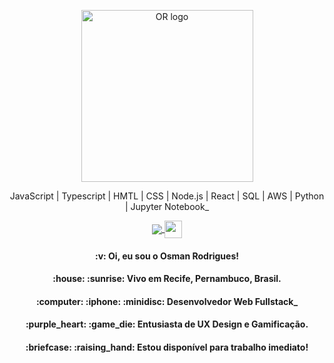 <!--
**OsmanRodrigues/OsmanRodrigues** is a ✨ _special_ ✨ repository because its `README.md` (this file) appears on your GitHub profile.

Here are some ideas to get you started:

- 🔭 I’m currently working on ...
- 🌱 I’m currently learning ...
- 👯 I’m looking to collaborate on ...
- 🤔 I’m looking for help with ...
- 💬 Ask me about ...
- 📫 How to reach me: ...
- 😄 Pronouns: ...
- ⚡ Fun fact: ...
-->

<p align="center">
  <img src="https://user-images.githubusercontent.com/55052153/90836936-00827200-e327-11ea-87ae-146d036e4bbf.png" border="black" width="275"
  alt="OR logo" />
</p>

<p align="center">
  JavaScript | Typescript | HMTL | CSS | Node.js | React | SQL | AWS | Python | Jupyter Notebook_
</p>

<p align="center">
  <a align="center" href='https://www.linkedin.com/in/osman-rodrigues/'>
    <img align="center" src='https://icons.iconarchive.com/icons/danleech/simple/24/linkedin-icon.png'>
  </a>
  <a align="center" href='https://medium.com/@osmancesar.mr'>
    <img align="center" src='https://cdn4.iconfinder.com/data/icons/social-media-2210/24/Medium-512.png' width='28' heigth='28'>
  </a>
<p/>

<h4 align="center">
  :v: Oi, eu sou o Osman Rodrigues! 
</h4>

<h4 align="center">
  :house: :sunrise: Vivo em <b>Recife</b>, <b>Pernambuco</b>, <b>Brasil.</b>
</h4>

<h4 align="center">
  :computer: :iphone: :minidisc: Desenvolvedor Web Fullstack_
</h4>

<h4 align="center">
  :purple_heart: :game_die: Entusiasta de UX Design e Gamificação.
</h4>

<h4 align="center">
  :briefcase: :raising_hand: Estou disponível para trabalho imediato!
</h4>
